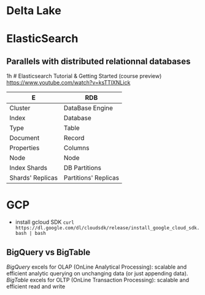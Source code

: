 <!--NOTE HEAD START-->
<link rel="icon" type="image/png" href="./imgs/favicon_db.png" />
<script src="https://cdnjs.cloudflare.com/ajax/libs/mermaid/8.0.0/mermaid.min.js"></script>
<script type="text/x-mathjax-config">MathJax.Hub.Config({tex2jax: {skipTags: ['script', 'noscript','style', 'textarea', 'pre'],inlineMath: [['$','$']]}});</script>
<script src="https://cdn.mathjax.org/mathjax/latest/MathJax.js?config=TeX-AMS-MML_HTMLorMML" type="text/javascript"></script>
<script>document.body.style.background = "#f2f2f2";</script>
<!--NOTE HEAD END-->

# Delta Lake
# ElasticSearch
## Parallels with distributed relationnal databases
1h # Elasticsearch Tutorial & Getting Started (course preview) https://www.youtube.com/watch?v=ksTTlXNLick

|E| RDB |
|--|--|
| Cluster | DataBase Engine |
|Index|Database|
|Type|Table|
|Document|Record|
|Properties|Columns|
|Node|Node|
|Index Shards|DB Partitions|
|Shards' Replicas|Partitions' Replicas|

# GCP
- install gcloud SDK
`curl https://dl.google.com/dl/cloudsdk/release/install_google_cloud_sdk.bash | bash`

## BigQuery vs BigTable
*BigQuery* excels for OLAP (OnLine Analytical Processing): scalable and efficient analytic querying on unchanging data (or just appending data).
*BigTable* excels for OLTP (OnLine Transaction Processing): scalable and efficient read and write



<!--stackedit_data:
eyJoaXN0b3J5IjpbLTEzOTA3MjM0OCwxNzUyNDg2MDQ3LC02MT
Q5NDYyNSwxMDIyNTgxNjA0LDE4MzQ1MDA3MTMsMTQxNjc0MDIx
MSwxMTE5Mjg2NzA2LC03NTUxMTMzNTEsLTE3NjI1MzA0NTVdfQ
==
-->